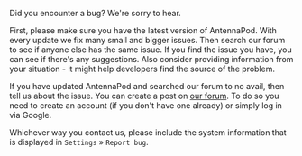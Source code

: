 Did you encounter a bug? We're sorry to hear.

First, please make sure you have the latest version of AntennaPod. With every update we fix many small and bigger issues. Then search our forum to see if anyone else has the same issue. If you find the issue you have, you can see if there's any suggestions. Also consider providing information from your situation - it might help developers find the source of the problem.

If you have updated AntennaPod and searched our forum to no avail, then tell us about the issue. You can create a post on [our forum](https://forum.antennapod.org/c/bug-report/9). To do so you need to create an account (if you don't have one already) or simply log in via Google.

Whichever way you contact us, please include the system information that is displayed in `Settings` » `Report bug`.
